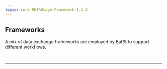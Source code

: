 ```yaml
---
topic: core-FHIRUsage-Framework-1.1.3
---
```


## Frameworks

A mix of data exchange frameworks are employed by BaRS to support different workflows.

<br>
<hr>